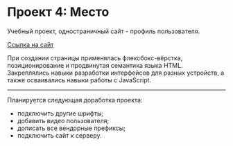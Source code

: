 # Проект 4: Место

Учебный проект, одностраничный сайт - профиль пользователя.

[Ссылка на сайт](https://nikitoi.github.io/mesto/)

При создании страницы применялась флексбокс-вёрстка, позиционирование и продвинутая семантика языка HTML. Закреплялись навыки разработки интерфейсов для разных устройств, а также осваивались навыки работы с JavaScript.

------
Планируется следующая доработка проекта:

* подключить другие шрифты;
* добавить видео пользователя;
* дописать все вендорные префиксы;
* подключить сайт к серверу.

